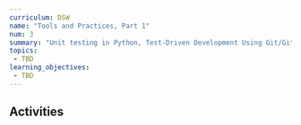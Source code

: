 ```yaml
---
curriculum: DSW
name: "Tools and Practices, Part 1"
num: 3
summary: "Unit testing in Python, Test-Driven Development Using Git/Github."
topics:
 - TBD
learning_objectives:
 - TBD
---
```



## Activities



